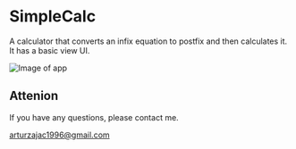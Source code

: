 # SimpleCalc

A calculator that converts an infix equation to postfix and then calculates it. It has a basic view UI.

![Image of app](https://github.com/haluwama/RPNCalc/img/screen.png)

## Attenion

If you have any questions, please contact me.

arturzajac1996@gmail.com
